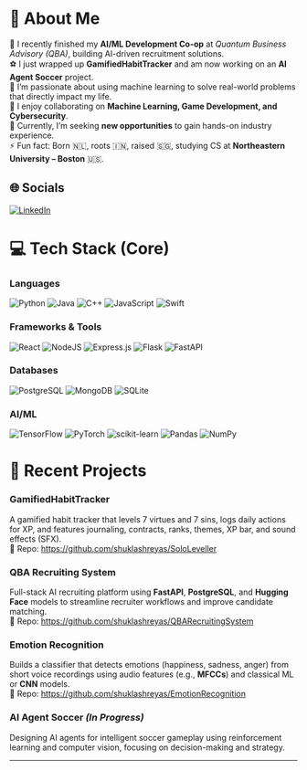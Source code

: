 # 💫 About Me  

🔭 I recently finished my **AI/ML Development Co-op** at *Quantum Business Advisory (QBA)*, building AI-driven recruitment solutions.  
⚽ I just wrapped up **GamifiedHabitTracker** and am now working on an **AI Agent Soccer** project.  
🌱 I’m passionate about using machine learning to solve real-world problems that directly impact my life.  
👯 I enjoy collaborating on **Machine Learning, Game Development, and Cybersecurity**.  
🤝 Currently, I’m seeking **new opportunities** to gain hands-on industry experience.  
⚡ Fun fact: Born 🇳🇱, roots 🇮🇳, raised 🇸🇬, studying CS at **Northeastern University – Boston** 🇺🇸.  


## 🌐 Socials  
[![LinkedIn](https://img.shields.io/badge/LinkedIn-%230077B5.svg?logo=linkedin&logoColor=white)](https://www.linkedin.com/in/shreyas-shukla26/)  


# 💻 Tech Stack (Core)  

### **Languages**  
![Python](https://img.shields.io/badge/python-3670A0?style=for-the-badge&logo=python&logoColor=ffdd54) ![Java](https://img.shields.io/badge/java-%23ED8B00.svg?style=for-the-badge&logo=openjdk&logoColor=white) ![C++](https://img.shields.io/badge/c++-%2300599C.svg?style=for-the-badge&logo=c%2B%2B&logoColor=white) ![JavaScript](https://img.shields.io/badge/javascript-%23323330.svg?style=for-the-badge&logo=javascript&logoColor=%23F7DF1E) ![Swift](https://img.shields.io/badge/swift-F54A2A?style=for-the-badge&logo=swift&logoColor=white)  

### **Frameworks & Tools**  
![React](https://img.shields.io/badge/react-%2320232a.svg?style=for-the-badge&logo=react&logoColor=%2361DAFB) ![NodeJS](https://img.shields.io/badge/node.js-6DA55F?style=for-the-badge&logo=node.js&logoColor=white) ![Express.js](https://img.shields.io/badge/express.js-%23404d59.svg?style=for-the-badge&logo=express&logoColor=%2361DAFB) ![Flask](https://img.shields.io/badge/flask-%23000.svg?style=for-the-badge&logo=flask&logoColor=white) ![FastAPI](https://img.shields.io/badge/fastapi-%2300C7B7.svg?style=for-the-badge&logo=fastapi&logoColor=white)  

### **Databases**  
![PostgreSQL](https://img.shields.io/badge/postgresql-%23316192.svg?style=for-the-badge&logo=postgresql&logoColor=white) ![MongoDB](https://img.shields.io/badge/MongoDB-%234ea94b.svg?style=for-the-badge&logo=mongodb&logoColor=white) ![SQLite](https://img.shields.io/badge/sqlite-%2307405e.svg?style=for-the-badge&logo=sqlite&logoColor=white)  

### **AI/ML**  
![TensorFlow](https://img.shields.io/badge/TensorFlow-%23FF6F00.svg?style=for-the-badge&logo=TensorFlow&logoColor=white) ![PyTorch](https://img.shields.io/badge/PyTorch-%23EE4C2C.svg?style=for-the-badge&logo=PyTorch&logoColor=white) ![scikit-learn](https://img.shields.io/badge/scikit--learn-%23F7931E.svg?style=for-the-badge&logo=scikit-learn&logoColor=white) ![Pandas](https://img.shields.io/badge/pandas-%23150458.svg?style=for-the-badge&logo=pandas&logoColor=white) ![NumPy](https://img.shields.io/badge/numpy-%23013243.svg?style=for-the-badge&logo=numpy&logoColor=white)  


# 🚀 Recent Projects  

### **GamifiedHabitTracker**  
A gamified habit tracker that levels 7 virtues and 7 sins, logs daily actions for XP, and features journaling, contracts, ranks, themes, XP bar, and sound effects (SFX).  
🔗 Repo: https://github.com/shuklashreyas/SoloLeveller  

### **QBA Recruiting System**  
Full-stack AI recruiting platform using **FastAPI**, **PostgreSQL**, and **Hugging Face** models to streamline recruiter workflows and improve candidate matching.  
🔗 Repo: https://github.com/shuklashreyas/QBARecruitingSystem  

### **Emotion Recognition**  
Builds a classifier that detects emotions (happiness, sadness, anger) from short voice recordings using audio features (e.g., **MFCCs**) and classical ML or **CNN** models.  
🔗 Repo: https://github.com/shuklashreyas/EmotionRecognition  

### **AI Agent Soccer** *(In Progress)*  
Designing AI agents for intelligent soccer gameplay using reinforcement learning and computer vision, focusing on decision-making and strategy.  

---
